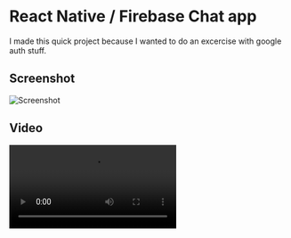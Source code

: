 # React Native / Firebase Chat app
I made this quick project because I wanted to do an excercise with google auth stuff. 

## Screenshot

![Screenshot](screnshotforreadme.png)

## Video

![Video](video.mov)
